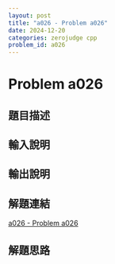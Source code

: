 ```yaml
---
layout: post
title: "a026 - Problem a026"
date: 2024-12-20
categories: zerojudge cpp
problem_id: a026
---
```


# Problem a026

## 題目描述



## 輸入說明



## 輸出說明



## 解題連結

[a026 - Problem a026](https://zerojudge.tw/ShowProblem?problemid=a026)

## 解題思路

